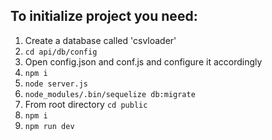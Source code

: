 ## To initialize project you need:

1. Create a database called 'csvloader'
2.  ```cd api/db/config```
3. Open config.json and conf.js and configure it accordingly
4. ```npm i```
5. ```node server.js```
6. ```node_modules/.bin/sequelize db:migrate```
7. From root directory ```cd public```
8. ```npm i```
9. ```npm run dev```
